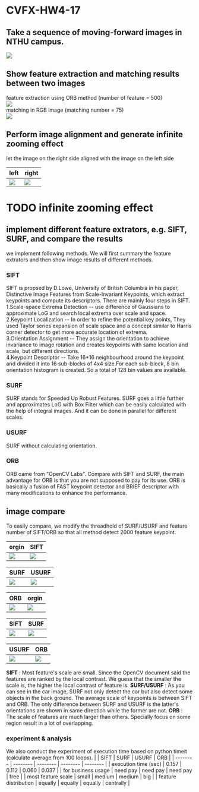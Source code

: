 # CVFX-HW4-17
## Take a sequence of moving-forward images in NTHU campus.
![](https://i.imgur.com/lNqXKBW.png)  
## Show feature extraction and matching results between two images 
feature extraction using ORB method (number of feature = 500)  
![](https://i.imgur.com/Wwx4aGN.png)  
matching in RGB image (matching number = 75)  
![](https://i.imgur.com/jQ3wZDW.jpg)  
## Perform image alignment and generate infinite zooming effect 
let the image on the right side aligned with the image on the left side

| left | right |
| -------- | -------- |
| ![](https://i.imgur.com/xUsY47g.jpg)| ![](https://i.imgur.com/ToQjcr9.jpg) |
# TODO infinite zooming effect
## implement different feature extrators, e.g. SIFT, SURF, and compare the results 
we implement following methods. We will first summary the feature extrators and then show image results of different methods. 
### SIFT
SIFT is propsed by D.Lowe, University of British Columbia in his paper, Distinctive Image Features from Scale-Invariant Keypoints, which extract keypoints and compute its descriptors. There are mainly four steps in SIFT.  
1.Scale-space Extrema Detection -- use difference of Gaussians to approximate LoG and search local extrema over scale and space.  
2.Keypoint Localization -- In order to refine the potential key points, They used Taylor series expansion of scale space and a concept similar to Harris corner detector to get more accurate location of extrema.  
3.Orientation Assignment -- They assign the orientation to achieve invariance to image rotation and creates keypoints with same location and scale, but different directions.  
4.Keypoint Descriptor -- Take 16*16 neighbourhood around the keypoint and divided it into 16 sub-blocks of 4x4 size.For each sub-block, 8 bin orientation histogram is created. So a total of 128 bin values are available.
### SURF
SURF stands for Speeded Up Robust Features. SURF goes a little further and approximates LoG with Box Filter which can be easily calculated with the help of integral images. And it can be done in parallel for different scales.
### USURF
SURF without calculating orientation.
### ORB
ORB came from "OpenCV Labs". Compare with SIFT and SURF, the main advantage for ORB is that you are not supposed to pay for its use. ORB is basically a fusion of FAST keypoint detector and BRIEF descriptor with many modifications to enhance the performance. 
## image compare 
To easily compare, we modify the threadhold of SURF/USURF and feature number of SIFT/ORB so that all method detect 2000 feature keypoint.

| orgin | SIFT |
| -------- | -------- |
| ![](https://i.imgur.com/aoiBvUj.jpg) | ![](https://i.imgur.com/zd1HQaF.jpg) |

| SURF | USURF |
| -------- | -------- |
| ![](https://i.imgur.com/Vq2A58A.jpg)| ![](https://i.imgur.com/N22k0t5.jpg) |
 
| ORB | orgin |
| -------- | -------- |
| ![](https://i.imgur.com/0uajTNi.jpg)| ![](https://i.imgur.com/sLmeaec.jpg) |

| SIFT | SURF |
| -------- | -------- |
| ![](https://i.imgur.com/20R404k.jpg)| ![](https://i.imgur.com/P4EjEl7.jpg)|

| USURF | ORB |
| -------- | -------- |
| ![](https://i.imgur.com/O4TmWeC.jpg)| ![](https://i.imgur.com/z9n5E4D.jpg)|  
  
**SIFT** : Most feature's scale are small. Since the OpenCV document said the features are ranked by the local contrast. We guess that the smaller the scale is, the higher the local contrast of feature is.
**SURF/USURF** : As you can see in the car image, SURF not only detect the car but also detect some objects in the back ground. The average scale of keypoints is between SIFT and ORB. The only difference between SURF and USURF is the latter's orientations are shown in same direction while the former are not.
**ORB** : The scale of features are much larger than others. Specially focus on some region result in a lot of overlapping.  
### experiment & analysis
We also conduct the experiment of execution time based on python timeit (calculate average from 100 loops).
|  | SIFT | SURF | USURF | ORB | 
| -------- | -------- | -------- | -------- | -------- | 
| execution time (sec)     |  0.157   | 0.112     | 0.060     | 0.037     |
| for business usage | need pay | need pay | need pay | free |
| most feature scale | small | medium | medium | big | 
| feature distribution     | equally     | equally     | equally     | centrally     | 
